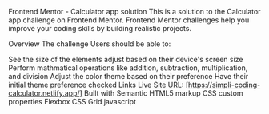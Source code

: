Frontend Mentor - Calculator app solution
This is a solution to the Calculator app challenge on Frontend Mentor. Frontend Mentor challenges help you improve your coding skills by building realistic projects.

Overview
The challenge
Users should be able to:

See the size of the elements adjust based on their device's screen size
Perform mathmatical operations like addition, subtraction, multiplication, and division
Adjust the color theme based on their preference
Have their initial theme preference checked
Links
Live Site URL: [https://simpli-coding-calculator.netlify.app/]
Built with
Semantic HTML5 markup
CSS custom properties
Flexbox
CSS Grid
javascript
